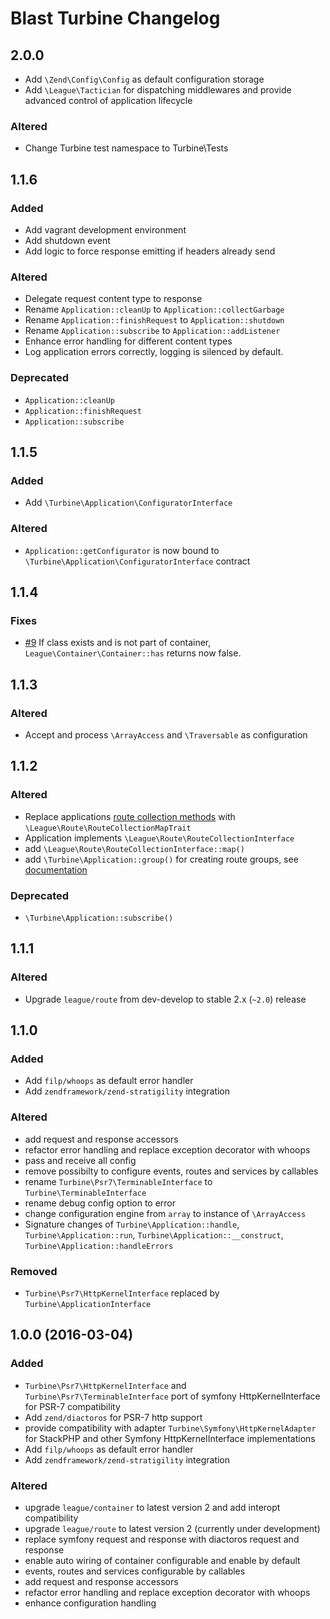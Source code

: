 # Blast Turbine Changelog

## 2.0.0

 - Add `\Zend\Config\Config` as default configuration storage
 - Add `\League\Tactician` for dispatching middlewares and provide advanced control of application lifecycle

### Altered
 
 - Change Turbine test namespace to Turbine\Tests

## 1.1.6

### Added

 - Add vagrant development environment
 - Add shutdown event
 - Add logic to force response emitting if headers already send

### Altered

 - Delegate request content type to response
 - Rename `Application::cleanUp` to `Application::collectGarbage`
 - Rename `Application::finishRequest` to `Application::shutdown`
 - Rename `Application::subscribe` to `Application::addListener`
 - Enhance error handling for different content types
 - Log application errors correctly, logging is silenced by default.
 
### Deprecated

 - `Application::cleanUp`
 - `Application::finishRequest`
 - `Application::subscribe`


## 1.1.5

### Added

 - Add `\Turbine\Application\ConfiguratorInterface`

### Altered

 - `Application::getConfigurator` is now bound to `\Turbine\Application\ConfiguratorInterface` contract

## 1.1.4

### Fixes

- [\#9](../../issues/9) If class exists and is not part of container, `League\Container\Container::has` returns now false.

## 1.1.3

### Altered

- Accept and process `\ArrayAccess` and `\Traversable` as configuration

## 1.1.2

### Altered

 - Replace applications [route collection methods](https://github.com/thephpleague/route/blob/master/src/RouteCollectionInterface.php) with `\League\Route\RouteCollectionMapTrait`
 - Application implements `\League\Route\RouteCollectionInterface`
 - add `\League\Route\RouteCollectionInterface::map()` 
 - add `\Turbine\Application::group()` for creating route groups, see [documentation](http://route.thephpleague.com/route-groups/)

### Deprecated

 - `\Turbine\Application::subscribe()`

## 1.1.1

### Altered

 - Upgrade `league/route` from dev-develop to stable 2.x (`~2.0`) release

## 1.1.0

### Added

 - Add `filp/whoops` as default error handler
 - Add `zendframework/zend-stratigility` integration

### Altered

 - add request and response accessors
 - refactor error handling and replace exception decorator with whoops
 - pass and receive all config 
 - remove possibilty to configure events, routes and services by callables
 - rename `Turbine\Psr7\TerminableInterface` to `Turbine\TerminableInterface`
 - rename debug config option to error
 - change configuration engine from `array` to instance of `\ArrayAccess`
 - Signature changes of `Turbine\Application::handle`, `Turbine\Application::run`, `Turbine\Application::__construct`, `Turbine\Application::handleErrors` 

### Removed

 - `Turbine\Psr7\HttpKernelInterface` replaced by `Turbine\ApplicationInterface`
 
## 1.0.0 (2016-03-04)

### Added

 - `Turbine\Psr7\HttpKernelInterface` and `Turbine\Psr7\TerminableInterface` port of symfony HttpKernelInterface for PSR-7 compatibility
 - Add `zend/diactoros` for PSR-7 http support
 - provide compatibility with adapter `Turbine\Symfony\HttpKernelAdapter` for StackPHP and other Symfony HttpKernelInterface implementations
 - Add `filp/whoops` as default error handler
 - Add `zendframework/zend-stratigility` integration

### Altered

 - upgrade `league/container` to latest version 2 and add interopt compatibility
 - upgrade `league/route` to latest version 2 (currently under development)
 - replace symfony request and response with diactoros request and response
 - enable auto wiring of container configurable and enable by default
 - events, routes and services configurable by callables
 - add request and response accessors
 - refactor error handling and replace exception decorator with whoops
 - enhance configuration handling 